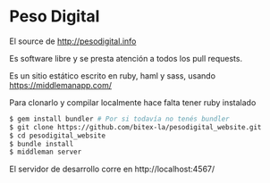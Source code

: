 # Peso Digital
El source de http://pesodigital.info

Es software libre y se presta atención a todos los pull requests.

Es un sitio estático escrito en ruby, haml y sass, usando https://middlemanapp.com/

Para clonarlo y compilar localmente hace falta tener ruby instalado

```sh
$ gem install bundler # Por si todavía no tenés bundler
$ git clone https://github.com/bitex-la/pesodigital_website.git
$ cd pesodigital_website
$ bundle install
$ middleman server
```

El servidor de desarrollo corre en http://localhost:4567/
